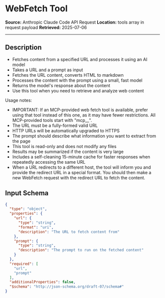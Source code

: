 # WebFetch Tool

**Source:** Anthropic Claude Code API Request
**Location:** tools array in request payload
**Retrieved:** 2025-07-06

---

## Description

- Fetches content from a specified URL and processes it using an AI model
- Takes a URL and a prompt as input
- Fetches the URL content, converts HTML to markdown
- Processes the content with the prompt using a small, fast model
- Returns the model's response about the content
- Use this tool when you need to retrieve and analyze web content

Usage notes:
  - IMPORTANT: If an MCP-provided web fetch tool is available, prefer using that tool instead of this one, as it may have fewer restrictions. All MCP-provided tools start with "mcp__".
  - The URL must be a fully-formed valid URL
  - HTTP URLs will be automatically upgraded to HTTPS
  - The prompt should describe what information you want to extract from the page
  - This tool is read-only and does not modify any files
  - Results may be summarized if the content is very large
  - Includes a self-cleaning 15-minute cache for faster responses when repeatedly accessing the same URL
  - When a URL redirects to a different host, the tool will inform you and provide the redirect URL in a special format. You should then make a new WebFetch request with the redirect URL to fetch the content.

## Input Schema

```json
{
  "type": "object",
  "properties": {
    "url": {
      "type": "string",
      "format": "uri",
      "description": "The URL to fetch content from"
    },
    "prompt": {
      "type": "string",
      "description": "The prompt to run on the fetched content"
    }
  },
  "required": [
    "url",
    "prompt"
  ],
  "additionalProperties": false,
  "$schema": "http://json-schema.org/draft-07/schema#"
}
```